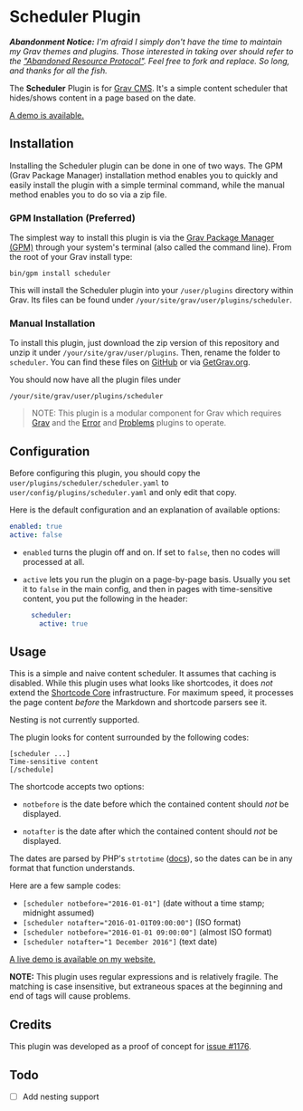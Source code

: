 # Scheduler Plugin

***Abandonment Notice:** I'm afraid I simply don't have the time to maintain my Grav themes and plugins. Those interested in taking over should refer to the ["Abandoned Resource Protocol"](https://learn.getgrav.org/17/advanced/grav-development#abandoned-resource-protoc). Feel free to fork and replace. So long, and thanks for all the fish.*

The **Scheduler** Plugin is for [Grav CMS](http://github.com/getgrav/grav). It's a simple content scheduler that hides/shows content in a page based on the date.

[A demo is available.](https://perlkonig.com/demos/scheduler)

## Installation

Installing the Scheduler plugin can be done in one of two ways. The GPM (Grav Package Manager) installation method enables you to quickly and easily install the plugin with a simple terminal command, while the manual method enables you to do so via a zip file.

### GPM Installation (Preferred)

The simplest way to install this plugin is via the [Grav Package Manager (GPM)](http://learn.getgrav.org/advanced/grav-gpm) through your system's terminal (also called the command line).  From the root of your Grav install type:

    bin/gpm install scheduler

This will install the Scheduler plugin into your `/user/plugins` directory within Grav. Its files can be found under `/your/site/grav/user/plugins/scheduler`.

### Manual Installation

To install this plugin, just download the zip version of this repository and unzip it under `/your/site/grav/user/plugins`. Then, rename the folder to `scheduler`. You can find these files on [GitHub](https://github.com/aaron-dalton/grav-plugin-scheduler) or via [GetGrav.org](http://getgrav.org/downloads/plugins#extras).

You should now have all the plugin files under

    /your/site/grav/user/plugins/scheduler
	
> NOTE: This plugin is a modular component for Grav which requires [Grav](http://github.com/getgrav/grav) and the [Error](https://github.com/getgrav/grav-plugin-error) and [Problems](https://github.com/getgrav/grav-plugin-problems) plugins to operate.

## Configuration

Before configuring this plugin, you should copy the `user/plugins/scheduler/scheduler.yaml` to `user/config/plugins/scheduler.yaml` and only edit that copy.

Here is the default configuration and an explanation of available options:

```yaml
enabled: true
active: false
```

* `enabled` turns the plugin off and on. If set to `false`, then no codes will processed at all.

* `active` lets you run the plugin on a page-by-page basis. Usually you set it to `false` in the main config, and then in pages with time-sensitive content, you put the following in the header:

  ```yaml
    scheduler:
      active: true
  ```

## Usage

This is a simple and naive content scheduler. It assumes that caching is disabled. While this plugin uses what looks like shortcodes, it does *not* extend the [Shortcode Core](https://github.com/getgrav/grav-plugin-shortcode-core) infrastructure. For maximum speed, it processes the page content *before* the Markdown and shortcode parsers see it.

Nesting is not currently supported.

The plugin looks for content surrounded by the following codes:

```
[scheduler ...]
Time-sensitive content
[/schedule]
```

The shortcode accepts two options:

* `notbefore` is the date before which the contained content should *not* be displayed.

* `notafter` is the date after which the contained content should *not* be displayed.

The dates are parsed by PHP's `strtotime` ([docs](https://secure.php.net/manual/en/function.strtotime.php)), so the dates can be in any format that function understands.

Here are a few sample codes:

  * `[scheduler notbefore="2016-01-01"]` (date without a time stamp; midnight assumed)
  * `[scheduler notafter="2016-01-01T09:00:00"]` (ISO format)
  * `[scheduler notbefore="2016-01-01 09:00:00"]` (almost ISO format)
  * `[scheduler notafter="1 December 2016"]` (text date)

[A live demo is available on my website.](https://perlkonig.com/demos/scheduler)

**NOTE:** This plugin uses regular expressions and is relatively fragile. The matching is case insensitive, but extraneous spaces at the beginning and end of tags will cause problems.

## Credits

This plugin was developed as a proof of concept for [issue #1176](https://github.com/getgrav/grav/issues/1176).

## Todo

* [ ] Add nesting support
